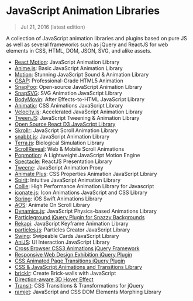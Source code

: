 # JavaScript Animation Libraries

> Jul 21, 2016 (latest edition)

A collection of JavaScript animation libraries and plugins based on pure JS as well as several frameworks such as jQuery and ReactJS for web elements in CSS, HTML, DOM, JSON, SVG, and alike assets.

- [React Motion](https://github.com/chenglou/react-motion/): JavaScript Animation Library
- [Anime.js](http://anime-js.com/): Basic JavaScript Animation Library
- [Motion](http://mojs.io/): Stunning JavaScript Sound & Animation Library
- [GSAP](http://www.greensock.com/gsap-js/): Professional-Grade HTML5 Animation
- [SnapFoo](http://yuschick.github.io/SnapFoo/): Open-source JavaScript Animation Library
- [SnapSVG](http://snapsvg.io/): SVG Animation JavaScript Library
- [BodyMovin](https://github.com/bodymovin/bodymovin/): After Effects-to-HTML JavaScript Library
- [Animatic](http://lvivski.com/animatic/): CSS Animations JavaScript Library
- [Velocity.js](http://julian.com/research/velocity/): Accelerated JavaScript Animation Library
- [TweenJS](http://www.createjs.com/tweenjs): JavaScript Tweening & Animation Library
- [Open Source React D3 JavaScript Library](http://react-d3-library.github.io/)
- [Skrollr](http://prinzhorn.github.io/skrollr/): JavaScript Scroll Animation Library
- [snabbt.js](http://daniel-lundin.github.io/snabbt.js/): JavaScript Animation Library
- [Terra.js](http://rileyjshaw.com/terra/): Biological Simulation Library
- [ScrollReveal](https://scrollrevealjs.org/): Web & Mobile Scroll Animations
- [Popmotion](http://popmotion.io/): A Lightweight JavaScript Motion Engine
- [Spectacle](http://projects.formidablelabs.com/spectacle/): ReactJS Presentation Library
- [Tweene](http://tweene.com/): JavaScript Animation Proxy
- [Animate Plus](https://github.com/bendc/animateplus/): CSS Properties Animation JavaScript Library
- [Spirit](https://spiritjs.io/): Intuitive JavaScript Animation Library
- [Collie](http://jindo.dev.naver.com/collie/): High Performance Animation Library for Javascript
- [iconate.js](http://bitshadow.github.io/iconate/): Icon Animations JavaScript and CSS Library
- [Spring](https://github.com/MengTo/Spring/): iOS Swift Animations Library
- [AOS](http://michalsnik.github.io/aos/): Animate On Scroll Library
- [Dynamics.js](http://dynamicsjs.com/): JavaScript Physics-based Animations Library
- [Particleground jQuery Plugin for Snazzy Backgrounds](http://jnicol.github.io/particleground/)
- [Rekapi](http://rekapi.com/): JavaScript Keyframe Animation Library
- [particles.js](http://vincentgarreau.com/particles.js/): Particles Creator JavaScript Library
- [Swing](https://github.com/gajus/swing/): Swipeable Cards JavaScript Library
- [AniJS](http://anijs.github.io/): UI Interaction JavaScript Library
- [Cross Browser CSS3 Animations jQuery Framework](http://emn178.github.io/jquery-animations/)
- [Responsive Web Design Exhibition jQuery Plugin](http://ivaldi.github.io/prezento/)
- [CSS Animated Page Transitions jQuery Plugin](http://git.blivesta.com/animsition/)
- [CSS & JavaScript Animations and Transitions Library](https://github.com/Rapid-Application-Development-JS/AnimateTransition/)
- [bricklr](https://github.com/chromawoods/bricklr/): Create Brick-walls with JavaScript
- [Direction-aware 3D Hover Effect](http://codepen.io/noeldelgado/pen/pGwFx)
- [Transit](http://ricostacruz.com/jquery.transit/): CSS Transitions & Transformations for jQuery
- [ramjet](http://www.rich-harris.co.uk/ramjet/): JavaScript and CSS DOM Elements Morphing Library
